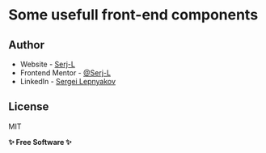
# Some usefull front-end components

## Author

- Website - [Serj-L](https://serj-l.github.io/Profile)
- Frontend Mentor - [@Serj-L](https://www.frontendmentor.io/profile/yourusername)
- LinkedIn - [Sergei Lepnyakov](https://www.linkedin.com/in/serj-l)

## License

MIT

**✨ Free Software ✨**